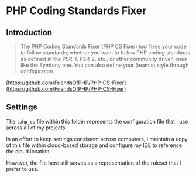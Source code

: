 # PHP Coding Standards Fixer

## Introduction

> The PHP Coding Standards Fixer (PHP CS Fixer) tool fixes your code to follow standards; whether you want to follow PHP coding standards as defined in the PSR-1, PSR-2, etc., or other community driven ones like the Symfony one. You can also define your (team's) style through configuration.

[https://github.com/FriendsOfPHP/PHP-CS-Fixer](https://github.com/FriendsOfPHP/PHP-CS-Fixer)

## Settings

The `.php_cs` file within this folder represents the configuration file that I use across all of my projects.

In an effort to keep settings consistent across computers, I maintain a copy of this file within cloud-based storage and configure my IDE to reference the cloud location.

However, the file here still serves as a representation of the ruleset that I prefer to use.